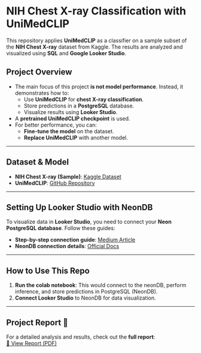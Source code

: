 # **NIH Chest X-ray Classification with UniMedCLIP**  

This repository applies **UniMedCLIP** as a classifier on a sample subset of the **NIH Chest X-ray** dataset from Kaggle. The results are analyzed and visualized using **SQL** and **Google Looker Studio**.  

## **Project Overview**  
- The main focus of this project **is not model performance**. Instead, it demonstrates how to:  
  - Use **UniMedCLIP** for **chest X-ray classification**.  
  - Store predictions in a **PostgreSQL** database.  
  - Visualize results using **Looker Studio**.  
- A **pretrained UniMedCLIP checkpoint** is used.  
- For better performance, you can:  
  - **Fine-tune the model** on the dataset.  
  - **Replace UniMedCLIP** with another model.  

---

## **Dataset & Model**  
- **NIH Chest X-ray (Sample)**: [Kaggle Dataset](https://www.kaggle.com/datasets/nih-chest-xrays/sample)  
- **UniMedCLIP**: [GitHub Repository](https://github.com/mbzuai-oryx/UniMed-CLIP)  

---

## **Setting Up Looker Studio with NeonDB**  
To visualize data in **Looker Studio**, you need to connect your **Neon PostgreSQL database**. Follow these guides:  
- **Step-by-step connection guide**: [Medium Article](https://medium.com/@santosobudi.aris/building-dynamic-dashboards-a-step-by-step-guide-using-looker-studio-and-neon-cloud-postgresql-d43ebdeadef8)  
- **NeonDB connection details**: [Official Docs](https://neon.tech/docs/connect/connect-postgres-gui)  

---

## **How to Use This Repo**  
1. **Run the colab notebook**: This would connect to the neonDB, perform inference, and store predictions in PostgreSQL (NeonDB).  
2. **Connect Looker Studio** to NeonDB for data visualization.  

---

## **Project Report** 📄  
For a detailed analysis and results, check out the **full report**:  
[📑 View Report (PDF)](./chest_xray_report.pdf)
